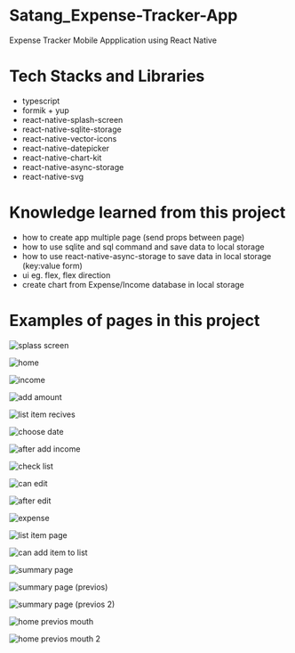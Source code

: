 # Satang_Expense-Tracker-App

Expense Tracker Mobile Appplication using React Native

# Tech Stacks and Libraries

- typescript
- formik + yup
- react-native-splash-screen
- react-native-sqlite-storage
- react-native-vector-icons
- react-native-datepicker
- react-native-chart-kit
- react-native-async-storage
- react-native-svg

# Knowledge learned from this project

- how to create app multiple page (send props between page)
- how to use sqlite and sql command and save data to local storage
- how to use react-native-async-storage to save data in local storage (key:value form)
- ui eg. flex, flex direction
- create chart from Expense/Income database in local storage

# Examples of pages in this project

![splass screen](https://github.com/bank20baht/Satang_Expense-Tracker-App/assets/89448778/f168a4ed-eb10-4784-bd2e-89ff79ee8ba4)

![home](https://github.com/bank20baht/Satang_Expense-Tracker-App/assets/89448778/556946c7-df11-4e84-b019-1bce6f0a3749)

![income](https://github.com/bank20baht/Satang_Expense-Tracker-App/assets/89448778/37eda3b7-16e7-4d27-a112-b06913ee3943)

![add amount](https://github.com/bank20baht/Satang_Expense-Tracker-App/assets/89448778/93b58aa5-afb2-4d90-8142-3950442ff124)

![list item recives](https://github.com/bank20baht/Satang_Expense-Tracker-App/assets/89448778/ec8d4107-2268-44a7-8bb1-e4b57307a6b2)

![choose date](https://github.com/bank20baht/Satang_Expense-Tracker-App/assets/89448778/e51eb62e-b134-4ecb-b77e-91bcf74a5d24)

![after add income](https://github.com/bank20baht/Satang_Expense-Tracker-App/assets/89448778/b8f1328c-debf-4658-8da5-f1ef33d85f3e)

![check list](https://github.com/bank20baht/Satang_Expense-Tracker-App/assets/89448778/e5f36b54-abca-4551-8d6a-b2aa4421165e)

![can edit](https://github.com/bank20baht/Satang_Expense-Tracker-App/assets/89448778/d14f337e-039f-40cd-b72e-c29e952ba349)

![after edit](https://github.com/bank20baht/Satang_Expense-Tracker-App/assets/89448778/8d008c65-9a97-44cf-b7b2-597383cff45a)

![expense](https://github.com/bank20baht/Satang_Expense-Tracker-App/assets/89448778/939b1bc7-1411-47a3-9ee7-988d9b09e8fa)

![list item page](https://github.com/bank20baht/Satang_Expense-Tracker-App/assets/89448778/a5627db6-d121-4f23-960a-00a2132d785f)

![can add item to list](https://github.com/bank20baht/Satang_Expense-Tracker-App/assets/89448778/36f49db4-c620-4fee-9bbb-2b3d7c9e4bd6)

![summary page](https://github.com/bank20baht/Satang_Expense-Tracker-App/assets/89448778/c900cef3-eb82-4bef-968f-c6b8b4427fc9)

![summary page (previos)](https://github.com/bank20baht/Satang_Expense-Tracker-App/assets/89448778/1a9ac7df-4747-4fb8-a2d7-8f6dcc351b90)

![summary page (previos 2)](https://github.com/bank20baht/Satang_Expense-Tracker-App/assets/89448778/a0525729-8adc-4fdd-90be-3929a57d78e4)

![home previos mouth](https://github.com/bank20baht/Satang_Expense-Tracker-App/assets/89448778/bb2dc979-655d-4e64-87cd-f790a2c661c4)

![home previos mouth 2](https://github.com/bank20baht/Satang_Expense-Tracker-App/assets/89448778/12a44c23-2c28-457a-8e7b-6ae69a13691f)
